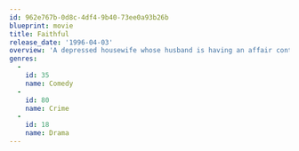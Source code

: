 ```yaml
---
id: 962e767b-0d8c-4df4-9b40-73ee0a93b26b
blueprint: movie
title: Faithful
release_date: '1996-04-03'
overview: 'A depressed housewife whose husband is having an affair contemplates suicide, but changes her mind when she faces death by a killer hired to do her in.'
genres:
  -
    id: 35
    name: Comedy
  -
    id: 80
    name: Crime
  -
    id: 18
    name: Drama
---
```

